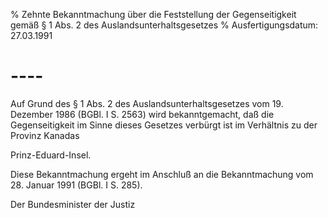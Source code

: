 % Zehnte Bekanntmachung über die Feststellung der Gegenseitigkeit gemäß § 1 Abs. 2 des Auslandsunterhaltsgesetzes
% Ausfertigungsdatum: 27.03.1991
 
# ----

Auf Grund des § 1 Abs. 2 des Auslandsunterhaltsgesetzes vom 19. Dezember 1986 (BGBl. I S. 2563) wird bekanntgemacht, daß die Gegenseitigkeit im Sinne dieses Gesetzes verbürgt ist im Verhältnis zu der Provinz Kanadas

  
Prinz-Eduard-Insel.

Diese Bekanntmachung ergeht im Anschluß an die Bekanntmachung vom 28. Januar 1991 (BGBl. I S. 285).   

Der Bundesminister der Justiz
